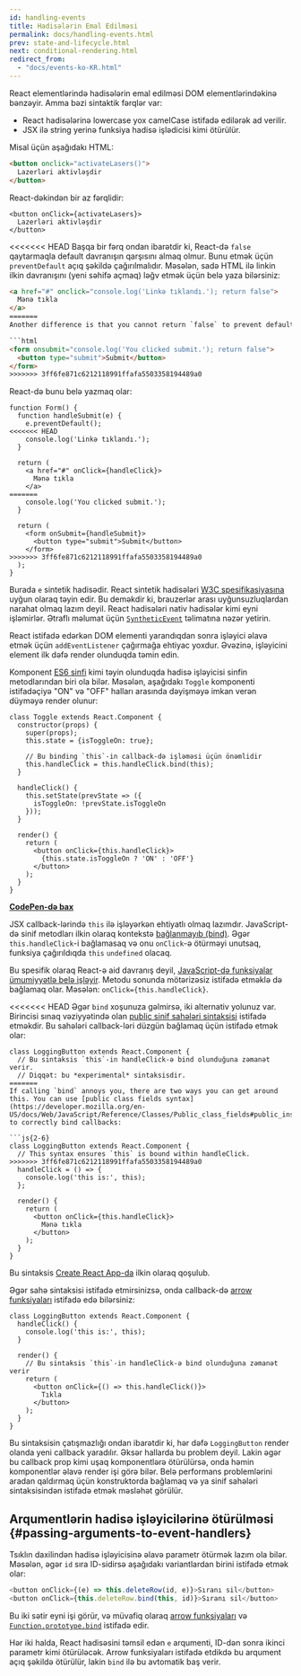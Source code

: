 ```yaml
---
id: handling-events
title: Hadisələrin Emal Edilməsi
permalink: docs/handling-events.html
prev: state-and-lifecycle.html
next: conditional-rendering.html
redirect_from:
  - "docs/events-ko-KR.html"
---
```


React elementlərində hadisələrin emal edilməsi DOM elementlərindəkinə bənzəyir. Amma bəzi sintaktik fərqlər var:

* React hadisələrinə lowercase yox camelCase istifadə edilərək ad verilir.
* JSX ilə string yerinə funksiya hadisə işlədicisi kimi ötürülür.

Misal üçün aşağıdakı HTML:

```html
<button onclick="activateLasers()">
  Lazerləri aktivləşdir
</button>
```

React-dəkindən bir az fərqlidir:

```js{1}
<button onClick={activateLasers}>
  Lazerləri aktivləşdir
</button>
```

<<<<<<< HEAD
Başqa bir fərq ondan ibarətdir ki, React-də `false` qaytarmaqla default davranışın qarşısını almaq olmur. Bunu etmək üçün `preventDefault` açıq şəkildə çağırılmalıdır. Məsələn, sadə HTML ilə linkin ilkin davranışını (yeni səhifə açmaq) ləğv etmək üçün belə yaza bilərsiniz:

```html
<a href="#" onclick="console.log('Linkə tıklandı.'); return false">
  Mənə tıkla
</a>
=======
Another difference is that you cannot return `false` to prevent default behavior in React. You must call `preventDefault` explicitly. For example, with plain HTML, to prevent the default form behavior of submitting, you can write:

```html
<form onsubmit="console.log('You clicked submit.'); return false">
  <button type="submit">Submit</button>
</form>
>>>>>>> 3ff6fe871c6212118991ffafa5503358194489a0
```

React-də bunu belə yazmaq olar:

```js{3}
function Form() {
  function handleSubmit(e) {
    e.preventDefault();
<<<<<<< HEAD
    console.log('Linkə tıklandı.');
  }

  return (
    <a href="#" onClick={handleClick}>
      Mənə tıkla
    </a>
=======
    console.log('You clicked submit.');
  }

  return (
    <form onSubmit={handleSubmit}>
      <button type="submit">Submit</button>
    </form>
>>>>>>> 3ff6fe871c6212118991ffafa5503358194489a0
  );
}
```

Burada `e` sintetik hadisədir. React sintetik hadisələri [W3C spesifikasiyasına](https://www.w3.org/TR/DOM-Level-3-Events/) uyğun olaraq təyin edir. Bu deməkdir ki, brauzerlər arası uyğunsuzluqlardan narahat olmaq lazım deyil. React hadisələri nativ hadisələr kimi eyni işləmirlər. Ətraflı məlumat üçün [`SyntheticEvent`](/docs/events.html) təlimatına nəzər yetirin.

React istifadə edərkən DOM elementi yarandıqdan sonra işləyici əlavə etmək üçün `addEventListener` çağırmağa ehtiyac yoxdur. Əvəzinə, işləyicini element ilk dəfə render olunduqda təmin edin.

Komponent [ES6 sinfi](https://developer.mozilla.org/en/docs/Web/JavaScript/Reference/Classes) kimi təyin olunduqda hadisə işləyicisi sinfin metodlarından biri ola bilər. Məsələn, aşağıdakı `Toggle` komponenti istifadəçiyə "ON" və "OFF" halları arasında dəyişməyə imkan verən düyməyə render olunur:

```js{6,7,10-14,18}
class Toggle extends React.Component {
  constructor(props) {
    super(props);
    this.state = {isToggleOn: true};

    // Bu binding `this`-in callback-də işləməsi üçün önəmlidir
    this.handleClick = this.handleClick.bind(this);
  }

  handleClick() {
    this.setState(prevState => ({
      isToggleOn: !prevState.isToggleOn
    }));
  }

  render() {
    return (
      <button onClick={this.handleClick}>
        {this.state.isToggleOn ? 'ON' : 'OFF'}
      </button>
    );
  }
}
```

[**CodePen-də bax**](https://codepen.io/gaearon/pen/xEmzGg?editors=0010)

JSX callback-lərində `this` ilə işləyərkən ehtiyatlı olmaq lazımdır. JavaScript-də sinif metodları ilkin olaraq kontekstə [bağlanmayıb (bind)](https://developer.mozilla.org/en/docs/Web/JavaScript/Reference/Global_objects/Function/bind). Əgər `this.handleClick`-i bağlamasaq və onu `onClick`-ə ötürməyi unutsaq, funksiya çağırıldıqda `this` `undefined` olacaq.

Bu spesifik olaraq React-ə aid davranış deyil, [JavaScript-də funksiyalar ümumiyyətlə belə işləyir](https://www.smashingmagazine.com/2014/01/understanding-javascript-function-prototype-bind/). Metodu sonunda mötərizəsiz istifadə etməklə də bağlamaq olar. Məsələn: `onClick={this.handleClick}`.

<<<<<<< HEAD
Əgər `bind` xoşunuza gəlmirsə, iki alternativ yolunuz var. Birincisi sınaq vəziyyətində olan [public sinif sahələri sintaksisi](https://babeljs.io/docs/plugins/transform-class-properties/) istifadə etməkdir. Bu sahələri callback-ləri düzgün bağlamaq üçün istifadə etmək olar:

```js{2-6}
class LoggingButton extends React.Component {
  // Bu sintaksis `this`-in handleClick-ə bind olunduğuna zəmanət verir.
  // Diqqət: bu *experimental* sintaksisdir.
=======
If calling `bind` annoys you, there are two ways you can get around this. You can use [public class fields syntax](https://developer.mozilla.org/en-US/docs/Web/JavaScript/Reference/Classes/Public_class_fields#public_instance_fields) to correctly bind callbacks:

```js{2-6}
class LoggingButton extends React.Component {
  // This syntax ensures `this` is bound within handleClick.
>>>>>>> 3ff6fe871c6212118991ffafa5503358194489a0
  handleClick = () => {
    console.log('this is:', this);
  };

  render() {
    return (
      <button onClick={this.handleClick}>
        Mənə tıkla
      </button>
    );
  }
}
```

Bu sintaksis [Create React App-da](https://github.com/facebookincubator/create-react-app) ilkin olaraq qoşulub.

Əgər sahə sintaksisi istifadə etmirsinizsə, onda callback-də [arrow funksiyaları](https://developer.mozilla.org/en/docs/Web/JavaScript/Reference/Functions/Arrow_functions) istifadə edə bilərsiniz:

```js{7-9}
class LoggingButton extends React.Component {
  handleClick() {
    console.log('this is:', this);
  }

  render() {
    // Bu sintaksis `this`-in handleClick-ə bind olunduğuna zəmanət verir
    return (
      <button onClick={() => this.handleClick()}>
        Tıkla
      </button>
    );
  }
}
```

Bu sintaksisin çatışmazlığı ondan ibarətdir ki, hər dəfə `LoggingButton` render olanda yeni callback yaradılır. Əksər hallarda bu problem deyil. Lakin əgər bu callback prop kimi uşaq komponentlərə ötürülürsə, onda həmin komponentlər əlavə render işi görə bilər. Belə performans problemlərini aradan qaldırmaq üçün konstruktorda bağlamaq və ya sinif sahələri sintaksisindən istifadə etmək məsləhət görülür.

## Arqumentlərin hadisə işləyicilərinə ötürülməsi {#passing-arguments-to-event-handlers}

Tsıklın daxilindən hadisə işləyicisinə əlavə parametr ötürmək lazım ola bilər. Məsələn, əgər `id` sıra ID-sidirsə aşağıdakı variantlardan birini istifadə etmək olar:

```js
<button onClick={(e) => this.deleteRow(id, e)}>Sıranı sil</button>
<button onClick={this.deleteRow.bind(this, id)}>Sıranı sil</button>
```

Bu iki sətir eyni işi görür, və müvafiq olaraq [arrow funksiyaları](https://developer.mozilla.org/en-US/docs/Web/JavaScript/Reference/Functions/Arrow_functions) və [`Function.prototype.bind`](https://developer.mozilla.org/en-US/docs/Web/JavaScript/Reference/Global_objects/Function/bind) istifadə edir.

Hər iki halda, React hadisəsini təmsil edən `e` arqumenti, ID-dən sonra ikinci parametr kimi ötürüləcək. Arrow funksiyaları istifadə etdikdə bu arqument açıq şəkildə ötürülür, lakin `bind` ilə bu avtomatik baş verir.
